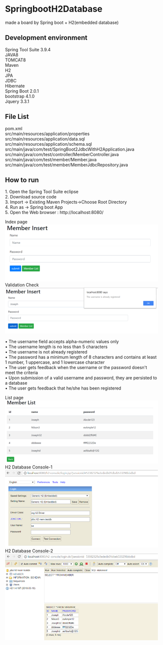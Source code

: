 # SpringbootH2Database
made a board by Spring boot + H2(embedded database)
<br/>
<h2>Development environment</h2>
Spring Tool Suite 3.9.4<br/>
JAVA8<br/>
TOMCAT8<br/>
Maven<br/>
H2<br/>
JPA<br/>
JDBC<br/>
Hibernate<br/>
Spring Boot 2.0.1<br/>
bootstrap 4.1.0<br/>
Jquery 3.3.1

<h2>File List</h2>
pom.xml<br/>
src/main/resources/application/properties<br/>
src/main/resources/application/data.sql<br/>
src/main/resources/application/schema.sql<br/>
src/main/java/com/test/SpringBoot2JdbcWithH2Application.java<br/>
src/main/java/com/test/controller/MemberController.java<br/>
src/main/java/com/test/member/Member.java<br/>
src/main/java/com/test/member/MemberJdbcRepository.java

<h2>How to run</h2>
1. Open the Spring Tool Suite eclipse<br/>
2. Download source code<br/>
3. Import -> Existing Maven Projects->Choose Root Directory<br/>
4. Run as -> Spring boot App<br/>
5. Open the Web browser : http://localhost:8080/


Index page
![title](/screenshoot/1.png)
Validation Check
![title](/screenshoot/2.png)

• The username field accepts alpha-numeric values only<br/>
• The username length is no less than 5 characters<br/>
• The username is not already registered<br/>
• The password has a minimum length of 8 characters and contains at least 1 number, 1
uppercase, and 1 lowercase character<br/>
• The user gets feedback when the username or the password doesn't meet the criteria<br/>
• Upon submission of a valid username and password, they are persisted to a database<br/>
• The user gets feedback that he/she has been registered<br/>

List page
![title](/screenshoot/3.png)
H2 Database Console-1
![title](/screenshoot/4.png)
H2 Database Console-2
![title](/screenshoot/5.png)
